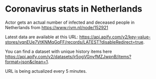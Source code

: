 # Coronavirus stats in Netherlands
Actor gets an actual number of infected and deceased people in Netherlands from https://www.rivm.nl/node/152921

Latest data are available at this URL: https://api.apify.com/v2/key-value-stores/vqnEUe7VtKNMqGqFF/records/LATEST?disableRedirect=true.

You can find a dataset with unique history items here https://api.apify.com/v2/datasets/jr5ogVGnyfMZJwpnB/items?format=json&clean=1.

URL is being actualized every 5 minutes.
